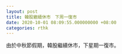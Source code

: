```yaml
---
layout: post
title: 韓股繼續休市　下周一復市
date: 2020-10-01 08:09:55.000000000 +08:00
categories: rthk
---
```


由於中秋節假期，韓股繼續休市，下星期一復市。
